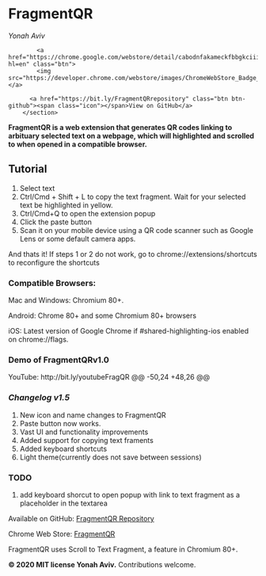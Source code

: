 <h1>FragmentQR</h1><p>
<em>Yonah Aviv</em><p>
 <section id="downloads">
          
            
            <a href="https://chrome.google.com/webstore/detail/cabodnfakameckfbbgkciiifempglloj?hl=en" class="btn">
            <img src="https://developer.chrome.com/webstore/images/ChromeWebStore_Badge_v2_496x150.png"></a>
          
          <a href="https://bit.ly/FragmentQRrepository" class="btn btn-github"><span class="icon"></span>View on GitHub</a>
        </section>
<b>FragmentQR is a web extension that generates QR codes linking to arbituary selected text on a webpage, which will highlighted and scrolled to when opened in a compatible browser.</b>
<h2>Tutorial</h2><p>
 <ol>
  <li>Select text</li>
  <li>Ctrl/Cmd + Shift + L to copy the text fragment. Wait for your selected text be highlighted in yellow.
  <li>Ctrl/Cmd+Q to open the extension popup</li>
  <li>Click the paste button</li>
  <li>Scan it on your mobile device using a QR code scanner such as Google Lens or some default camera apps.
 </ol>
 And thats it! If steps 1 or 2 do not work, go to chrome://extensions/shortcuts to reconfigure the shortcuts<p>
 
<h3>Compatible Browsers:</h3>
Mac and Windows: Chromium 80+.<P>
Android: Chrome 80+ and some Chromium 80+ browsers<p>
iOS: Latest version of Google Chrome if #shared-highlighting-ios enabled on chrome://flags.<p>
<h3>Demo of FragmentQRv1.0</h3>
YouTube: http://bit.ly/youtubeFragQR
@@ -50,24 +48,26 @@
 
<h3><em>Changelog v1.5</em></h3><p>
 <ol>  
  <li>New icon and name changes to FragmentQR</li>
  <li>Paste button now works.</li>
  <li>Vast UI and functionality improvements</li>
  <li>Added support for copying text framents</li>
  <li>Added keyboard shortcuts</li>
  <li>Light theme(currently does not save between sessions)</li>
 </ol><p>
<h3>TODO</h3><p>
  <ol>
    <li>add keyboard shorcut to open popup with link to text fragment as a placeholder in the textarea</li>
  </ol>
  
Available on GitHub: [FragmentQR Repository](https://bit.ly/FragmentQRrepository)<p>
Chrome Web Store: [FragmentQR](https://bit.ly/GetFragmentedQR)<p>
FragmentQR uses Scroll to Text Fragment, a feature in Chromium 80+.<p>
<b>© 2020 MIT license Yonah Aviv.</b>
Contributions welcome.<p>
